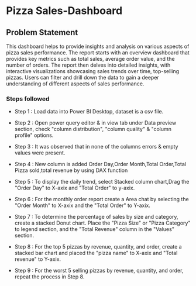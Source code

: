 # Pizza Sales-Dashboard

## Problem Statement

This dashboard helps to provide insights and analysis on various aspects of pizza sales performance. The report starts with an overview dashboard that provides key
metrics such as total sales, average order value, and the number of
orders. The report then delves into detailed insights, with interactive
visualizations showcasing sales trends over time, top-selling pizzas.
Users can filter and drill down the data to gain a deeper
understanding of different aspects of sales performance. 

### Steps followed 

- Step 1 : Load data into Power BI Desktop, dataset is a csv file.
- Step 2 : Open power query editor & in view tab under Data preview section, check "column distribution", "column quality" & "column profile" options.

- Step 3 : It was observed that in none of the columns errors & empty values were present.
- Step 4 : New column is added  Order Day,Order Month,Total Order,Total Pizza sold,total revenue by using DAX function
- Step 5 : To display the daily trend, select Stacked column chart,Drag the "Order Day" to X-axix and "Total Order" to y-axix.
- Step 6 : For the monthly order report create a Area chat by selecting the "Order Month" to X-axix and the "Total Order" to Y-axix.  
- Step 7 : To determine the percentage of sales by size and category, create a stacked Donut chart. Place the "Pizza Size" or "Pizza Category" to legend section, and the "Total Revenue" column in the "Values" section.
- Step 8 : For the top 5 pizzas by revenue, quantity, and order, create a stacked bar chart and placed the "pizza name" to X-axix and "Total revenue" to Y-axix.
- Step 9 : For the worst 5 selling pizzas by revenue, quantity, and order, repeat the process in Step 8. 
          
